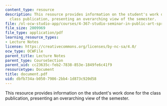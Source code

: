 ```yaml
---
content_type: resource
description: This resource provides information on the student's work done for the
  class publication, presenting an overarching view of the semester.
file: /ol-ocw-studio-app/courses/4-367-studio-seminar-in-public-art-spring-2006/dbfb734ab05079862bb41d873c920d58_document.pdf
file_size: 2009969
file_type: application/pdf
learning_resource_types:
- Lecture Notes
license: https://creativecommons.org/licenses/by-nc-sa/4.0/
ocw_type: OCWFile
parent_title: Lecture Notes
parent_type: CourseSection
parent_uid: cc23635c-feb2-7838-853e-1849fe6c41f9
resourcetype: Document
title: document.pdf
uid: dbfb734a-b050-7986-2bb4-1d873c920d58
---
```

This resource provides information on the student's work done for the class publication, presenting an overarching view of the semester.
